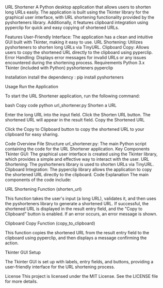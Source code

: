 URL Shortener
A Python desktop application that allows users to shorten long URLs easily. The application is built using the Tkinter library for the graphical user interface, with URL shortening functionality provided by the pyshorteners library. Additionally, it features clipboard integration using pyperclip for quick and easy copying of shortened URLs.

Features
User-Friendly Interface: The application has a clean and intuitive GUI built with Tkinter, making it easy to use.
URL Shortening: Utilizes pyshorteners to shorten long URLs via TinyURL.
Clipboard Copy: Allows users to copy the shortened URL directly to the clipboard using pyperclip.
Error Handling: Displays error messages for invalid URLs or any issues encountered during the shortening process.
Requirements
Python 3.x
Tkinter (included with Python)
pyshorteners
pyperclip

Installation
install the dependency : pip install pyshorteners

Usage
Run the Application

To start the URL Shortener application, run the following command:

bash
Copy code
python url_shortener.py
Shorten a URL

Enter the long URL into the input field.
Click the Shorten URL button.
The shortened URL will appear in the result field.
Copy the Shortened URL

Click the Copy to Clipboard button to copy the shortened URL to your clipboard for easy sharing.

Code Overview
File Structure
url_shortener.py: The main Python script containing the code for the URL Shortener application.
Key Components
Tkinter GUI: The graphical user interface is created using the Tkinter library, which provides a simple and effective way to interact with the user.
URL Shortening: The pyshorteners library is used to shorten URLs via TinyURL.
Clipboard Integration: The pyperclip library allows the application to copy the shortened URL directly to the clipboard.
Code Explanation
The main components of the code include:

URL Shortening Function (shorten_url)

This function takes the user's input (a long URL), validates it, and then uses the pyshorteners library to generate a shortened URL. If successful, the shortened URL is displayed in the result entry field, and the "Copy to Clipboard" button is enabled. If an error occurs, an error message is shown.

Clipboard Copy Function (copy_to_clipboard)

This function copies the shortened URL from the result entry field to the clipboard using pyperclip, and then displays a message confirming the action.

Tkinter GUI Setup

The Tkinter GUI is set up with labels, entry fields, and buttons, providing a user-friendly interface for the URL shortening process.

License
This project is licensed under the MIT License. See the LICENSE file for more details.
